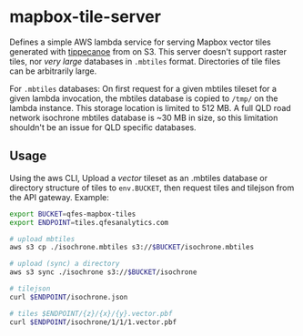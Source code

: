 # mapbox-tile-server

Defines a simple AWS lambda service for serving Mapbox vector tiles generated
with [tippecanoe](https://github.com/mapbox/tippecanoe) from on S3. This server
doesn't support raster tiles, nor _very large_ databases in `.mbtiles` format.
Directories of tile files can be arbitrarily large.

For `.mbtiles` databases: On first request for a given mbtiles tileset for a given lambda invocation, the mbtiles database is copied to `/tmp/` on the lambda instance. This storage location is limited to 512 MB. A full QLD road network isochrone mbtiles database is ~30 MB in size, so this limitation shouldn't be an issue for QLD specific databases.

## Usage

Using the aws CLI, Upload a _vector_ tileset as an .mbtiles database or directory structure of tiles to `env.BUCKET`, then request tiles and tilejson from the API gateway. Example:


```bash
export BUCKET=qfes-mapbox-tiles
export ENDPOINT=tiles.qfesanalytics.com

# upload mbtiles
aws s3 cp ./isochrone.mbtiles s3://$BUCKET/isochrone.mbtiles

# upload (sync) a directory
aws s3 sync ./isochrone s3://$BUCKET/isochrone 

# tilejson
curl $ENDPOINT/isochrone.json

# tiles $ENDPOINT/{z}/{x}/{y}.vector.pbf
curl $ENDPOINT/isochrone/1/1/1.vector.pbf
```
